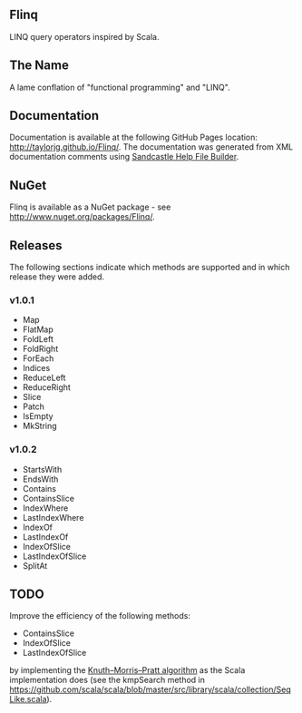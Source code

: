 
## Flinq

LINQ query operators inspired by Scala.

## The Name

A lame conflation of "functional programming" and "LINQ".

## Documentation

Documentation is available at the following GitHub Pages location: http://taylorjg.github.io/Flinq/. The documentation was generated from XML documentation comments using [Sandcastle Help File Builder](http://shfb.codeplex.com/ "Sandcastle Help File Builder").

## NuGet

Flinq is available as a NuGet package - see http://www.nuget.org/packages/Flinq/.

## Releases

The following sections indicate which methods are supported and in which release they were added.

### v1.0.1

* Map
* FlatMap
* FoldLeft
* FoldRight
* ForEach
* Indices
* ReduceLeft
* ReduceRight
* Slice
* Patch
* IsEmpty
* MkString

### v1.0.2

* StartsWith
* EndsWith
* Contains
* ContainsSlice
* IndexWhere
* LastIndexWhere
* IndexOf
* LastIndexOf
* IndexOfSlice
* LastIndexOfSlice
* SplitAt

## TODO

Improve the efficiency of the following methods:

* ContainsSlice
* IndexOfSlice
* LastIndexOfSlice

by implementing the [Knuth–Morris–Pratt algorithm](http://en.wikipedia.org/wiki/Knuth%E2%80%93Morris%E2%80%93Pratt_algorithm "Knuth–Morris–Pratt algorithm") as the Scala implementation does (see the kmpSearch method in https://github.com/scala/scala/blob/master/src/library/scala/collection/SeqLike.scala).
